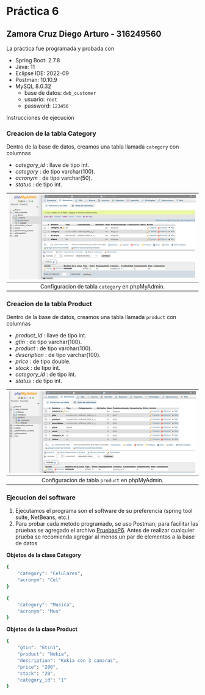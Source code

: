 # Práctica 6

## Zamora Cruz Diego Arturo - 316249560

La práctica fue programada y probada con

- Spring Boot: 2.7.8
- Java: 11
- Eclipse IDE: 2022-09
- Postman: 10.10.9
- MySQL 8.0.32
  * base de datos: `dwb_customer`
  * usuario: `root`
  * password: `123456`

Instrucciones de ejecución

### Creacion de la tabla Category

Dentro de la base de datos, creamos una tabla llamada `category` con columnas
   * *category_id* : llave de tipo int.
   * *category* : de tipo varchar(100).
   * *acronym* : de tipo varchar(50).
   * *status* : de tipo int.

| ![](phpMyAdmin_category.png)
|:----------------------:|
| Configuracion de tabla `category` en phpMyAdmin.


### Creacion de la tabla Product

Dentro de la base de datos, creamos una tabla llamada `product` con columnas
   * *product_id* : llave de tipo int.
   * *gtin* : de tipo varchar(100).
   * *product* : de tipo varchar(100).
   * *description* : de tipo varchar(100).
   * *price* : de tipo double.
   * *stock* : de tipo int.
   * *category_id* : de tipo int.
   * *status* : de tipo int.

| ![](phpMyAdmin_product.png)
|:----------------------:|
| Configuracion de tabla `product` en phpMyAdmin.


### Ejecucion del software

1. Ejecutamos el programa son el software de su preferencia (spring tool suite, NetBeans, etc.)
2. Para probar cada metodo programado, se uso Postman, para facilitar las pruebas se agregado el archivo [PruebasP6](PruebasP6.json). Antes de realizar cualquier prueba se recomienda agregar al menos un par de elementos a la base de datos

**Objetos de la clase Category**

```bash
{
    "category": "Celulares",
    "acronym": "Cel"
}
```
   
```bash
{
    "category": "Musica",
    "acronym": "Mus"
}
```

**Objetos de la clase Product**
```bash
{
    "gtin": "Gtin1",
    "product": "Nokia",
    "description": "Kokia con 3 camaras",
    "price": "200",
    "stock": "20",
    "category_id": "1"
}
```